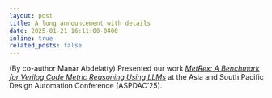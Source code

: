 ```yaml
---
layout: post
title: A long announcement with details
date: 2025-01-21 16:11:00-0400
inline: true
related_posts: false
---
```


(By co-author Manar Abdelatty) Presented our work [*MetRex: A Benchmark for Verilog Code Metric Reasoning Using LLMs*](https://dl.acm.org/doi/pdf/10.1145/3658617.3697625) at the Asia and South Pacific Design Automation Conference (ASPDAC’25).
